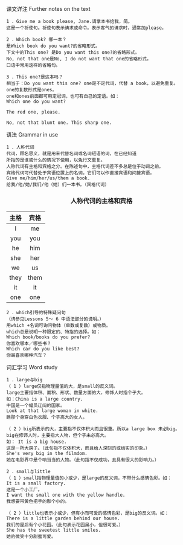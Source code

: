 课文详注 Further notes on the text
```text
1 ．Give me a book please, Jane.请拿本书给我，简。 
这是一个祈使句。祈使句表示请求或命令。表示客气的请求时，通常加please。 

2 ．Which book? 哪一本？ 
是Which book do you want?的省略形式。
下文中的This one? 是Do you want this one?的省略形式。
No, not that one是No, I do not want that one的省略形式。
口语中常用这样的省略句。 

3 ．This one?是这本吗？ 
相当于：Do you want this one? one是不定代词，代替 a book，以避免重复。
one的复数形式是ones。
one和ones前面都可用定冠词，也可有自己的定语。如： 
Which one do you want? 

The red one, please. 

No, not that blunt one. This sharp one. 
```
语法 Grammar in use 
```
1 ．人称代词 
代词，顾名思义，就是用来代替名词或名词短语的词，在已经知道 
所指的是谁或什么的情况下使用，以免行文重复。
人称代词有主格和宾格之分。在陈述句中，主格代词差不多总是位于动词之前。
宾格代词可代替处于宾语位置上的名词，它们可以作直接宾语和间接宾语。 
Give me/him/her/us/them a book. 
给我/他/她/我们/他（她）们一本书。（宾格代词） 
```
<div style="text-align: center;">

### 人称代词的主格和宾格

| 主格 | 宾格 |
| :---: | :---: |
| I | me |
| you | you |
| he | him |
| she | her |
| we | us |
| they | them |
| it | it |
| one | one |

</div>

```
2 ．which引导的特殊疑问句 
（请参见Lessons 5～ 6 中语法部分的说明。） 
用which +名词可询问物体（单数或复数）或物质。
which总是说明一种限定的、特指的选择。如： 
Which book/books do you prefer? 
你喜欢哪本／哪些书？ 
Which car do you like best? 
你最喜欢哪种汽车？ 
```
词汇学习 Word study
```
1 ．large与big 
（ 1 ）large仅指物理量值的大，是small的反义词。
large主要指体积、面积、形状、数量方面的大，修饰人时指个子大。 
如：China is a large country. 
中国是一个幅员辽阔的国家。 
Look at that large woman in white. 
瞧那个身穿白色衣服、个子高大的女人。 

（ 2 ）big所表示的大，主要指不仅体积大而且很重。所以a large box 未必big。
big在修饰人时，主要指大人物，但个子未必高大。
如： It is a big house. 
这是一所大房子。（此句指不仅体积大，而且给人深刻的或结实的印象。） 
She's very big in the filmdom. 
她在电影界中是个响当当的人物。（此句指不仅成功，且具有很大的影响力。） 

2 ．small与little 
（ 1 ）small指物理量值的小或少，是large的反义词，不带什么感情色彩。如： 
It is a small factory. 
这是一个小工厂。 
I want the small one with the yellow handle. 
我想要带黄色把手的那个小的。 

（ 2 ）little也表示小或少，但有小而可爱的感情色彩，是big的反义词。如： 
There is a little garden behind our house. 
我们的屋后有个小花园。（此句表示花园虽小，但很可爱。） 
She has the sweetest little smiles. 
她的微笑十分甜蜜可爱。 
```
